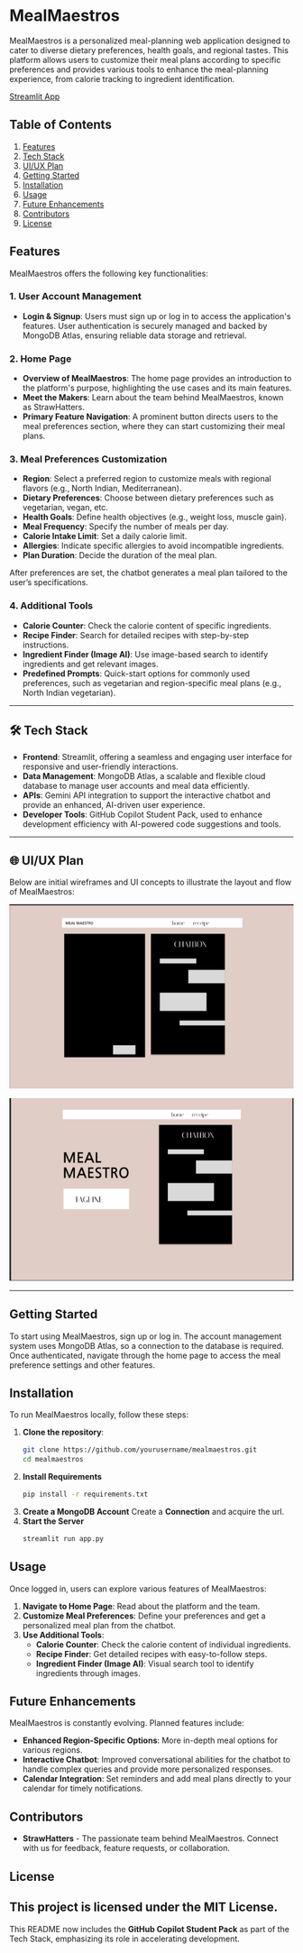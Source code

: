 # MealMaestros

MealMaestros is a personalized meal-planning web application designed to cater to diverse dietary preferences, health goals, and regional tastes. This platform allows users to customize their meal plans according to specific preferences and provides various tools to enhance the meal-planning experience, from calorie tracking to ingredient identification.

[Streamlit App](https://mealmaestro.streamlit.app)

## Table of Contents
1. [Features](#features)
2. [Tech Stack](#tech-stack)
3. [UI/UX Plan](#uiux-plan)
4. [Getting Started](#getting-started)
5. [Installation](#installation)
6. [Usage](#usage)
7. [Future Enhancements](#future-enhancements)
8. [Contributors](#contributors)
9. [License](#license)

## Features
MealMaestros offers the following key functionalities:

### 1. **User Account Management**
   - **Login & Signup**: Users must sign up or log in to access the application's features. User authentication is securely managed and backed by MongoDB Atlas, ensuring reliable data storage and retrieval.

### 2. **Home Page**
   - **Overview of MealMaestros**: The home page provides an introduction to the platform's purpose, highlighting the use cases and its main features.
   - **Meet the Makers**: Learn about the team behind MealMaestros, known as StrawHatters.
   - **Primary Feature Navigation**: A prominent button directs users to the meal preferences section, where they can start customizing their meal plans.

### 3. **Meal Preferences Customization**
   - **Region**: Select a preferred region to customize meals with regional flavors (e.g., North Indian, Mediterranean).
   - **Dietary Preferences**: Choose between dietary preferences such as vegetarian, vegan, etc.
   - **Health Goals**: Define health objectives (e.g., weight loss, muscle gain).
   - **Meal Frequency**: Specify the number of meals per day.
   - **Calorie Intake Limit**: Set a daily calorie limit.
   - **Allergies**: Indicate specific allergies to avoid incompatible ingredients.
   - **Plan Duration**: Decide the duration of the meal plan.
   
   After preferences are set, the chatbot generates a meal plan tailored to the user’s specifications.

### 4. **Additional Tools**
   - **Calorie Counter**: Check the calorie content of specific ingredients.
   - **Recipe Finder**: Search for detailed recipes with step-by-step instructions.
   - **Ingredient Finder (Image AI)**: Use image-based search to identify ingredients and get relevant images.
   - **Predefined Prompts**: Quick-start options for commonly used preferences, such as vegetarian and region-specific meal plans (e.g., North Indian vegetarian).

---

## 🛠 **Tech Stack**

- **Frontend**: Streamlit, offering a seamless and engaging user interface for responsive and user-friendly interactions.
- **Data Management**: MongoDB Atlas, a scalable and flexible cloud database to manage user accounts and meal data efficiently.
- **APIs**: Gemini API integration to support the interactive chatbot and provide an enhanced, AI-driven user experience.
- **Developer Tools**: GitHub Copilot Student Pack, used to enhance development efficiency with AI-powered code suggestions and tools.

---

## 🌐 **UI/UX Plan**

Below are initial wireframes and UI concepts to illustrate the layout and flow of MealMaestros:

![MealMaestros Home Page Concept](image.png)

![Meal Preferences Customization Flow](image-1.png)

---

## Getting Started
To start using MealMaestros, sign up or log in. The account management system uses MongoDB Atlas, so a connection to the database is required. Once authenticated, navigate through the home page to access the meal preference settings and other features.

## Installation
To run MealMaestros locally, follow these steps:

1. **Clone the repository**:
   ```bash
   git clone https://github.com/yourusername/mealmaestros.git
   cd mealmaestros
   ```
2. **Install Requirements**
   ```bash
   pip install -r requirements.txt
   ```
3. **Create a MongoDB Account**
   Create a **Connection** and acquire the url.
4. **Start the Server**
   ```bash
   streamlit run app.py
   ``` 

## Usage
Once logged in, users can explore various features of MealMaestros:

1. **Navigate to Home Page**: Read about the platform and the team.
2. **Customize Meal Preferences**: Define your preferences and get a personalized meal plan from the chatbot.
3. **Use Additional Tools**:
   - **Calorie Counter**: Check the calorie content of individual ingredients.
   - **Recipe Finder**: Get detailed recipes with easy-to-follow steps.
   - **Ingredient Finder (Image AI)**: Visual search tool to identify ingredients through images.

## Future Enhancements
MealMaestros is constantly evolving. Planned features include:

- **Enhanced Region-Specific Options**: More in-depth meal options for various regions.
- **Interactive Chatbot**: Improved conversational abilities for the chatbot to handle complex queries and provide more personalized responses.
- **Calendar Integration**: Set reminders and add meal plans directly to your calendar for timely notifications.

## Contributors
- **StrawHatters** - The passionate team behind MealMaestros. Connect with us for feedback, feature requests, or collaboration.

## License
This project is licensed under the MIT License.
---

This README now includes the **GitHub Copilot Student Pack** as part of the Tech Stack, emphasizing its role in accelerating development.
